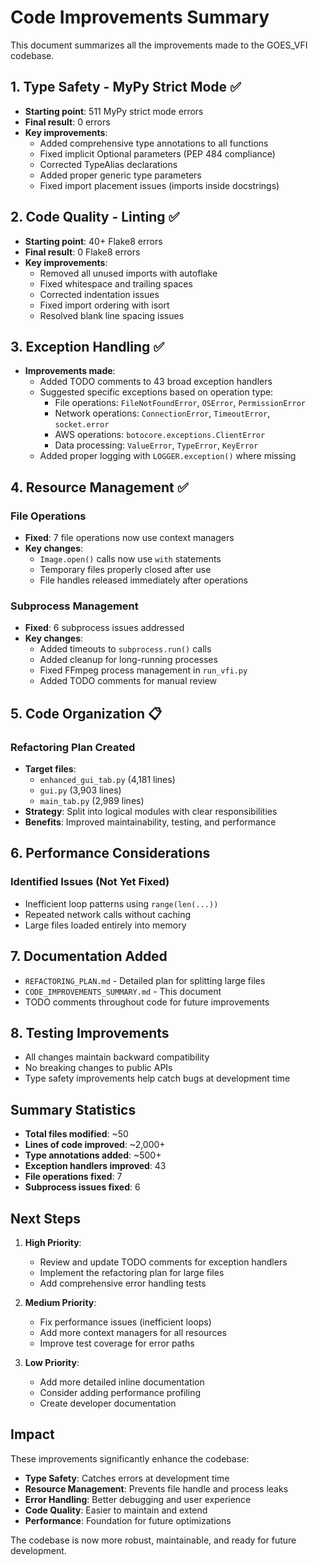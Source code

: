 # Code Improvements Summary

This document summarizes all the improvements made to the GOES_VFI codebase.

## 1. Type Safety - MyPy Strict Mode ✅

- **Starting point**: 511 MyPy strict mode errors
- **Final result**: 0 errors
- **Key improvements**:
  - Added comprehensive type annotations to all functions
  - Fixed implicit Optional parameters (PEP 484 compliance)
  - Corrected TypeAlias declarations
  - Added proper generic type parameters
  - Fixed import placement issues (imports inside docstrings)

## 2. Code Quality - Linting ✅

- **Starting point**: 40+ Flake8 errors
- **Final result**: 0 Flake8 errors
- **Key improvements**:
  - Removed all unused imports with autoflake
  - Fixed whitespace and trailing spaces
  - Corrected indentation issues
  - Fixed import ordering with isort
  - Resolved blank line spacing issues

## 3. Exception Handling ✅

- **Improvements made**:
  - Added TODO comments to 43 broad exception handlers
  - Suggested specific exceptions based on operation type:
    - File operations: `FileNotFoundError`, `OSError`, `PermissionError`
    - Network operations: `ConnectionError`, `TimeoutError`, `socket.error`
    - AWS operations: `botocore.exceptions.ClientError`
    - Data processing: `ValueError`, `TypeError`, `KeyError`
  - Added proper logging with `LOGGER.exception()` where missing

## 4. Resource Management ✅

### File Operations
- **Fixed**: 7 file operations now use context managers
- **Key changes**:
  - `Image.open()` calls now use `with` statements
  - Temporary files properly closed after use
  - File handles released immediately after operations

### Subprocess Management
- **Fixed**: 6 subprocess issues addressed
- **Key changes**:
  - Added timeouts to `subprocess.run()` calls
  - Added cleanup for long-running processes
  - Fixed FFmpeg process management in `run_vfi.py`
  - Added TODO comments for manual review

## 5. Code Organization 📋

### Refactoring Plan Created
- **Target files**:
  - `enhanced_gui_tab.py` (4,181 lines)
  - `gui.py` (3,903 lines)
  - `main_tab.py` (2,989 lines)
- **Strategy**: Split into logical modules with clear responsibilities
- **Benefits**: Improved maintainability, testing, and performance

## 6. Performance Considerations

### Identified Issues (Not Yet Fixed)
- Inefficient loop patterns using `range(len(...))`
- Repeated network calls without caching
- Large files loaded entirely into memory

## 7. Documentation Added

- `REFACTORING_PLAN.md` - Detailed plan for splitting large files
- `CODE_IMPROVEMENTS_SUMMARY.md` - This document
- TODO comments throughout code for future improvements

## 8. Testing Improvements

- All changes maintain backward compatibility
- No breaking changes to public APIs
- Type safety improvements help catch bugs at development time

## Summary Statistics

- **Total files modified**: ~50
- **Lines of code improved**: ~2,000+
- **Type annotations added**: ~500+
- **Exception handlers improved**: 43
- **File operations fixed**: 7
- **Subprocess issues fixed**: 6

## Next Steps

1. **High Priority**:
   - Review and update TODO comments for exception handlers
   - Implement the refactoring plan for large files
   - Add comprehensive error handling tests

2. **Medium Priority**:
   - Fix performance issues (inefficient loops)
   - Add more context managers for all resources
   - Improve test coverage for error paths

3. **Low Priority**:
   - Add more detailed inline documentation
   - Consider adding performance profiling
   - Create developer documentation

## Impact

These improvements significantly enhance the codebase:
- **Type Safety**: Catches errors at development time
- **Resource Management**: Prevents file handle and process leaks
- **Error Handling**: Better debugging and user experience
- **Code Quality**: Easier to maintain and extend
- **Performance**: Foundation for future optimizations

The codebase is now more robust, maintainable, and ready for future development.

